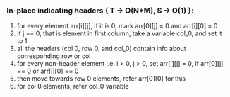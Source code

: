 ### In-place indicating headers { T -> O(N*M), S -> O(1) }:
1. for every element arr[i][j], if it is 0, mark arr[0][j] = 0 and arr[i][0] = 0
2. if j == 0, that is element in first column, take a variable col_0, and set it to 1
3. all the headers (col 0, row 0, and col_0) contain info about corresponding row or col
4. for every non-header element i.e. i > 0, j > 0, set arr[i][j] = 0, if arr[0][j] == 0 or arr[i][0] == 0
5. then move towards row 0 elements, refer arr[0][0] for this
6. for col 0 elements, refer col_0 variable
